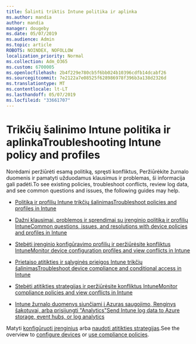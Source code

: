```yaml
---
title: Šalinti triktis Intune politika ir aplinka
ms.author: mandia
author: mandia
manager: dougeby
ms.date: 05/07/2019
ms.audience: Admin
ms.topic: article
ROBOTS: NOINDEX, NOFOLLOW
localization_priority: Normal
ms.collection: Adm_O365
ms.custom: 6700005
ms.openlocfilehash: 2b4f229e780cb5f6bb024b10396cdfb14dcabf26
ms.sourcegitcommit: 7e2122a7e08525f628986978f396b3a138d2326d
ms.translationtype: MT
ms.contentlocale: lt-LT
ms.lasthandoff: 05/07/2019
ms.locfileid: "33661707"
---
```

# <a name="troubleshooting-intune-policy-and-profiles"></a><span data-ttu-id="4a2ac-102">Trikčių šalinimo Intune politika ir aplinka</span><span class="sxs-lookup"><span data-stu-id="4a2ac-102">Troubleshooting Intune policy and profiles</span></span>

<span data-ttu-id="4a2ac-103">Norėdami peržiūrėti esamą politiką, spręsti konfliktus, Peržiūrėkite žurnalo duomenis ir pamatyti užduodamus klausimus ir problemas, ši informacija gali padėti.</span><span class="sxs-lookup"><span data-stu-id="4a2ac-103">To see existing policies, troubleshoot conflicts, review log data, and see common questions and issues, the following guides may help.</span></span>

- [<span data-ttu-id="4a2ac-104">Politiką ir profilių Intune trikčių šalinimas</span><span class="sxs-lookup"><span data-stu-id="4a2ac-104">Troubleshoot policies and profiles in Intune</span></span>](https://docs.microsoft.com/intune/troubleshoot-policies-in-microsoft-intune)

- [<span data-ttu-id="4a2ac-105">Dažni klausimai, problemos ir sprendimai su įrenginio politiką ir profilių Intune</span><span class="sxs-lookup"><span data-stu-id="4a2ac-105">Common questions, issues, and resolutions with device policies and profiles in Intune</span></span>](https://docs.microsoft.com/intune/device-profile-troubleshoot)

- [<span data-ttu-id="4a2ac-106">Stebėti įrenginio konfigūravimo profilių ir peržiūrėsite konfliktus Intune</span><span class="sxs-lookup"><span data-stu-id="4a2ac-106">Monitor device configuration profiles and view conflicts in Intune</span></span>](https://docs.microsoft.com/intune/device-profile-monitor)

- [<span data-ttu-id="4a2ac-107">Prietaiso atitikties ir sąlyginės prieigos Intune trikčių šalinimas</span><span class="sxs-lookup"><span data-stu-id="4a2ac-107">Troubleshoot device compliance and conditional access in Intune</span></span>](https://docs.microsoft.com/intune/troubleshoot-conditional-access)

- [<span data-ttu-id="4a2ac-108">Stebėti atitikties strategijas ir peržiūrėsite konfliktus Intune</span><span class="sxs-lookup"><span data-stu-id="4a2ac-108">Monitor compliance policies and view conflicts in Intune</span></span>](https://docs.microsoft.com/intune/compliance-policy-monitor)

- [<span data-ttu-id="4a2ac-109">Intune žurnalo duomenys siunčiami į Azuras saugojimo, Renginys šakotuvai, arba prisijungti "Analytics"</span><span class="sxs-lookup"><span data-stu-id="4a2ac-109">Send Intune log data to Azure storage, event hubs, or log analytics</span></span>](https://docs.microsoft.com/intune/review-logs-using-azure-monitor)

<span data-ttu-id="4a2ac-110">Matyti [konfigūruoti įrenginius](https://docs.microsoft.com/intune/device-profiles) arba [naudoti atitikties strategijas](https://docs.microsoft.com/intune/device-compliance-get-started).</span><span class="sxs-lookup"><span data-stu-id="4a2ac-110">See the overview to [configure devices](https://docs.microsoft.com/intune/device-profiles) or [use compliance policies](https://docs.microsoft.com/intune/device-compliance-get-started).</span></span>